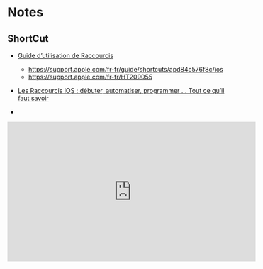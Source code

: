 # Notes

## ShortCut

- [Guide d’utilisation de Raccourcis](https://support.apple.com/fr-fr/guide/shortcuts/welcome/ios)
  - <https://support.apple.com/fr-fr/guide/shortcuts/apd84c576f8c/ios>
  - <https://support.apple.com/fr-fr/HT209055>

- [Les Raccourcis iOS : débuter, automatiser, programmer … Tout ce qu’il faut savoir](https://www.iphon.fr/ios-iphone-ipad/raccourcis-ios)
-

<iframe width="560" height="315" src="https://www.youtube-nocookie.com/embed/yvOHKF6wFfc" title="YouTube video player" frameborder="0" allow="accelerometer; autoplay; clipboard-write; encrypted-media; gyroscope; picture-in-picture" allowfullscreen></iframe>
